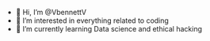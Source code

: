 - 👋 Hi, I’m @VbennettV
- 👀 I’m interested in everything related to coding
- 🌱 I’m currently learning Data science and ethical hacking

<!---
VbennettV/VbennettV is a ✨ special ✨ repository because its `README.md` (this file) appears on your GitHub profile.
You can click the Preview link to take a look at your changes.
--->
